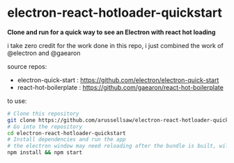 # electron-react-hotloader-quickstart

**Clone and run for a quick way to see an Electron with react hot loading**

i take zero credit for the work done in this repo, i just combined the work of @electron and @gaearon

source repos:
* electron-quick-start : https://github.com/electron/electron-quick-start
* react-hot-boilerplate : https://github.com/gaearon/react-hot-boilerplate


to use:
```bash
# Clone this repository
git clone https://github.com/arussellsaw/electron-react-hotloader-quickstart
# Go into the repository
cd electron-react-hotloader-quickstart
# Install dependencies and run the app
# the electron window may need reloading after the bundle is built, will try and work around this
npm install && npm start
```
